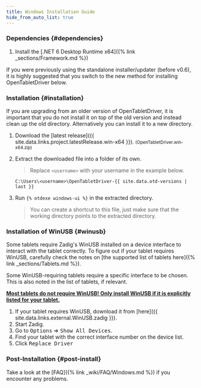 ```yaml
---
title: Windows Installation Guide
hide_from_auto_list: true
---
```


### Dependencies {#dependencies}

1. Install the [.NET 6 Desktop Runtime x64]({% link _sections/Framework.md %})

If you were previously using the standalone installer/updater (before v0.6), it is highly suggested that you switch
to the new method for installing OpenTabletDriver below.

### Installation {#installation}

If you are upgrading from an older version of OpenTabletDriver, it is important that you do not
install it on top of the old version and instead clean up the old directory.
Alternatively you can install it to a new directory.

1. Download the [latest release]({{ site.data.links.project.latestRelease.win-x64 }}). <small class="text-muted">(OpenTabletDriver.win-x64.zip)</small>
2. Extract the downloaded file into a folder of its own.

    > Replace `<username>` with your username in the example below.

    `C:\Users\<username>\OpenTabletDriver-{{ site.data.otd-versions | last }}`

3. Run `{% otdexe windows-ui %}` in the extracted directory.

    > You can create a shortcut to this file, just make sure that the working directory points
      to the extracted directory.

### Installation of WinUSB {#winusb}

Some tablets require Zadig's WinUSB installed on a device interface to interact with the tablet correctly. To figure out if your
tablet requires WinUSB, carefully check the notes on [the supported list of tablets here]({% link _sections/Tablets.md %}).

Some WinUSB-requiring tablets require a specific interface to be chosen.
This is also noted in the list of tablets, if relevant.

**<u>Most tablets do not require WinUSB!
Only install WinUSB if it is explicitly listed for your tablet.</u>**

1. If your tablet requires WinUSB, download it
   from [here]({{ site.data.links.external.WinUSB.zadig }}).
2. Start Zadig.
3. Go to <kbd>Options</kbd> ⇒ <kbd>Show All Devices</kbd>.
4. Find your tablet with the correct interface number on the device list.
5. Click <kbd>Replace Driver</kbd>

### Post-Installation {#post-install}

Take a look at the [FAQ]({% link _wiki/FAQ/Windows.md %}) if you encounter any problems.

